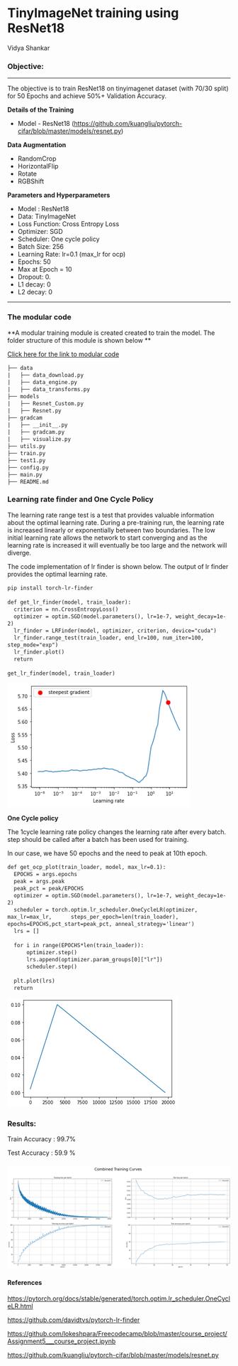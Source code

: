 # TinyImageNet training using ResNet18

Vidya Shankar




### Objective:

---
The objective is to train ResNet18 on tinyimagenet dataset (with 70/30 split) for 50 Epochs and achieve 50%+ Validation Accuracy.

**Details of the Training**

- Model - ResNet18 (https://github.com/kuangliu/pytorch-cifar/blob/master/models/resnet.py)

**Data Augmentation**

- RandomCrop
- HorizontalFlip
- Rotate
- RGBShift

**Parameters and Hyperparameters**

- Model : ResNet18
- Data: TinyImageNet
- Loss Function: Cross Entropy Loss
- Optimizer: SGD
- Scheduler: One cycle policy
- Batch Size: 256
- Learning Rate: lr=0.1 (max_lr for ocp)
- Epochs: 50
- Max at Epoch = 10
- Dropout: 0.
- L1 decay: 0
- L2 decay: 0

---

### The modular code  

**A modular training module is created created to train the model. The folder structure of this module is shown below **

[Click here for the link to modular code](https://github.com/vvshankar78/Pytorch_Wrapper)

```
├── data
|   ├── data_download.py 
|   ├── data_engine.py 
|   ├── data_transforms.py
├── models  
|   ├── Resnet_Custom.py 
|   ├── Resnet.py
├── gradcam  
|   ├── __init__.py 
|   ├── gradcam.py
|   ├── visualize.py
├── utils.py
├── train.py
├── test1.py 
├── config.py
├── main.py     
├── README.md  
```



### Learning rate finder and One Cycle Policy

The learning rate range test is a test that provides valuable information about the optimal learning rate. During a pre-training run, the learning rate is increased linearly or exponentially between two boundaries. The low initial learning rate allows the network to start converging and as the learning rate is increased it will eventually be too large and the network will diverge.

The code implementation of lr finder is shown below. The output of lr finder provides the optimal learning rate. 

```
pip install torch-lr-finder

def get_lr_finder(model, train_loader):
  criterion = nn.CrossEntropyLoss()
  optimizer = optim.SGD(model.parameters(), lr=1e-7, weight_decay=1e-2)
  lr_finder = LRFinder(model, optimizer, criterion, device="cuda")
  lr_finder.range_test(train_loader, end_lr=100, num_iter=100, step_mode="exp")
  lr_finder.plot()
  return
  
get_lr_finder(model, train_loader)
```

<img src="https://github.com/vvshankar78/DeepLearning/blob/master/Extensive%20VisionAI-EVA6/10_Object_Localization/TinyImagenet/outputs/LR_finder.png?raw=false" style="zoom: 105%;" />



**One Cycle policy**

The 1cycle learning rate policy changes the learning rate after every batch. step should be called after a batch has been used for training.

In our case, we have 50 epochs and the need to peak at 10th epoch. 



```
def get_ocp_plot(train_loader, model, max_lr=0.1):   
  EPOCHS = args.epochs
  peak = args.peak
  peak_pct = peak/EPOCHS
  optimizer = optim.SGD(model.parameters(), lr=1e-7, weight_decay=1e-2)
  scheduler = torch.optim.lr_scheduler.OneCycleLR(optimizer, max_lr=max_lr, 	 steps_per_epoch=len(train_loader), epochs=EPOCHS,pct_start=peak_pct, anneal_strategy='linear')
  lrs = []

  for i in range(EPOCHS*len(train_loader)):
      optimizer.step()
      lrs.append(optimizer.param_groups[0]["lr"])
      scheduler.step()

  plt.plot(lrs)
  return
```

<img src="https://github.com/vvshankar78/DeepLearning/blob/master/Extensive%20VisionAI-EVA6/10_Object_Localization/TinyImagenet/outputs/OCP.png?raw=false" style="zoom: 100%;" />





### Results:

Train Accuracy : 99.7%

Test Accuracy : 59.9 %




### <img src="https://github.com/vvshankar78/DeepLearning/blob/master/Extensive%20VisionAI-EVA6/10_Object_Localization/TinyImagenet/outputs/test-train-curves.png?raw=false" style="zoom: 100%;" />





#### References

https://pytorch.org/docs/stable/generated/torch.optim.lr_scheduler.OneCycleLR.html

https://github.com/davidtvs/pytorch-lr-finder

https://github.com/lokeshpara/Freecodecamp/blob/master/course_project/Assignment5___course_project.ipynb

https://github.com/kuangliu/pytorch-cifar/blob/master/models/resnet.py





